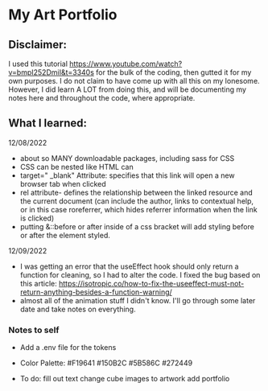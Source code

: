 # My Art Portfolio

## Disclaimer:
I used this tutorial
https://www.youtube.com/watch?v=bmpI252DmiI&t=3340s
 for the bulk of the coding, then gutted it for my own purposes. I do not claim to have come up with all this on my lonesome.
However, I did learn A LOT from doing this, and will be documenting my notes here and throughout the code, where appropriate.


## What I learned:
12/08/2022
- about so MANY downloadable packages, including sass for CSS
- CSS can be nested like HTML can
- target=" _blank" Attribute: specifies that this link will open a new browser tab when clicked
- rel attribute- defines the relationship between the linked resource and the current document (can include the author, links to contextual help, or in this case roreferrer, which hides referrer information when the link is clicked)
- putting &::before or after inside of a css bracket will add styling before or after the element styled.

12/09/2022
- I was getting an error that the useEffect hook should only return a function for cleaning, so I had to alter the code. I fixed the bug based on this article: https://isotropic.co/how-to-fix-the-useeffect-must-not-return-anything-besides-a-function-warning/
- almost all of the animation stuff I didn't know. I'll go through some later date and take notes on everything.


### Notes to self
- Add a .env file for the tokens

- Color Palette:
#F19641
#150B2C
#5B586C
#272449

- To do:
fill out text
change cube images to artwork
add portfolio
